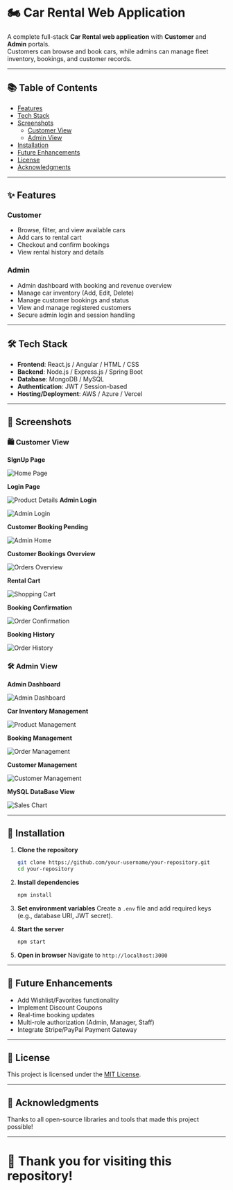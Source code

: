 # 🏍️ Car Rental Web Application

A complete full-stack **Car Rental web application** with **Customer** and **Admin** portals.  
Customers can browse and book cars, while admins can manage fleet inventory, bookings, and customer records.

---

## 📚 Table of Contents
- [Features](#features)
- [Tech Stack](#tech-stack)
- [Screenshots](#screenshots)
  - [Customer View](#customer-view)
  - [Admin View](#admin-view)
- [Installation](#installation)
- [Future Enhancements](#future-enhancements)
- [License](#license)
- [Acknowledgments](#acknowledgments)

---

## ✨ Features

### Customer
- Browse, filter, and view available cars
- Add cars to rental cart
- Checkout and confirm bookings
- View rental history and details

### Admin
- Admin dashboard with booking and revenue overview
- Manage car inventory (Add, Edit, Delete)
- Manage customer bookings and status
- View and manage registered customers
- Secure admin login and session handling

---

## 🛠️ Tech Stack
- **Frontend**: React.js / Angular / HTML / CSS
- **Backend**: Node.js / Express.js / Spring Boot
- **Database**: MongoDB / MySQL
- **Authentication**: JWT / Session-based
- **Hosting/Deployment**: AWS / Azure / Vercel

---

## 📸 Screenshots

### 🛍️ Customer View

**SIgnUp Page**

![Home Page](https://github.com/user-attachments/assets/7fa401dc-85af-424a-a280-c9c4fd1445f3)

**Login Page**

![Product Details](https://github.com/user-attachments/assets/7c4b5ed0-c0ad-4aec-885e-4a68bbbad675)
**Admin Login**

![Admin Login](https://github.com/user-attachments/assets/039ac5e9-fb5e-4866-ac87-47545ed92f50)

**Customer Booking Pending**

![Admin Home](https://github.com/user-attachments/assets/50259d0d-7f68-4194-b5dc-ee69f5c79af3)

**Customer Bookings Overview**

![Orders Overview](https://github.com/user-attachments/assets/d6c4fe37-dabf-4907-b02f-38767c2c4415)

**Rental Cart**

![Shopping Cart](https://github.com/user-attachments/assets/57e0e789-1c97-4b1f-a570-f6817982fff1)

**Booking Confirmation**

![Order Confirmation](https://github.com/user-attachments/assets/35d6049f-7355-4ea9-8489-6bd02200125e)

**Booking History**

![Order History](https://github.com/user-attachments/assets/8a582f48-cad1-44d8-aad5-e514c159121c)

### 🛠️ Admin View

**Admin Dashboard**

![Admin Dashboard](https://github.com/user-attachments/assets/ac05f958-67a2-4709-a636-ea8fcfc3c688)

**Car Inventory Management**

![Product Management](https://github.com/user-attachments/assets/54782bd5-3d73-4234-9f27-6c37364e2cb4)

**Booking Management**

![Order Management](https://github.com/user-attachments/assets/e0baa54b-2ba6-4c89-aa39-3e73bec3e49c)

**Customer Management**

![Customer Management](https://github.com/user-attachments/assets/42cd53d0-1b00-472f-9603-8b722a558d9c)



**MySQL DataBase View**

![Sales Chart](https://github.com/user-attachments/assets/55190354-06c2-4c46-b75a-897ebaa4069f)

---

## 🧹 Installation

1. **Clone the repository**
   ```bash
   git clone https://github.com/your-username/your-repository.git
   cd your-repository
   ```

2. **Install dependencies**
   ```bash
   npm install
   ```

3. **Set environment variables**
   Create a `.env` file and add required keys (e.g., database URI, JWT secret).

4. **Start the server**
   ```bash
   npm start
   ```

5. **Open in browser**
   Navigate to `http://localhost:3000`

---

## 🚀 Future Enhancements
- Add Wishlist/Favorites functionality
- Implement Discount Coupons
- Real-time booking updates
- Multi-role authorization (Admin, Manager, Staff)
- Integrate Stripe/PayPal Payment Gateway

---

## 📄 License
This project is licensed under the [MIT License](LICENSE).

---

## 🙏 Acknowledgments
Thanks to all open-source libraries and tools that made this project possible!

---

# 🚀 Thank you for visiting this repository!


